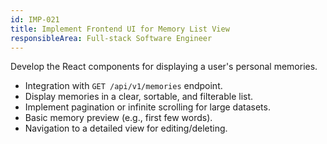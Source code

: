 ```yaml
---
id: IMP-021
title: Implement Frontend UI for Memory List View
responsibleArea: Full-stack Software Engineer
---
```

Develop the React components for displaying a user's personal memories.
*   Integration with `GET /api/v1/memories` endpoint.
*   Display memories in a clear, sortable, and filterable list.
*   Implement pagination or infinite scrolling for large datasets.
*   Basic memory preview (e.g., first few words).
*   Navigation to a detailed view for editing/deleting.